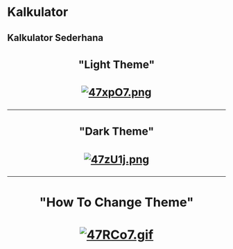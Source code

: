 # Kalkulator

<h2>Kalkulator Sederhana<h2>

<div align="center">
<h3><p><strong>"Light Theme"</strong></p><h3>

<a href="https://freeimage.host/id"><img src="https://iili.io/47xpO7.png" alt="47xpO7.png" border="0" /></a>
</div>

<hr>

<div align="center">
<h3><p><strong>"Dark Theme"</strong></p><h3>

<a href="https://freeimage.host/id"><img src="https://iili.io/47zU1j.png" alt="47zU1j.png" border="0" /></a><div>
<div>

<hr>

<div align="center">
<h3><p><strong>"How To Change Theme"</strong></p><h3>

<a href="https://freeimage.host/id"><img src="https://iili.io/47RCo7.gif" alt="47RCo7.gif" border="0" /></a>

